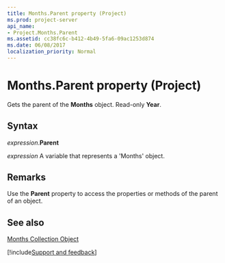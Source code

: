 ```yaml
---
title: Months.Parent property (Project)
ms.prod: project-server
api_name:
- Project.Months.Parent
ms.assetid: cc38fc6c-b412-4b49-5fa6-09ac1253d874
ms.date: 06/08/2017
localization_priority: Normal
---
```



# Months.Parent property (Project)

Gets the parent of the  **Months** object. Read-only **Year**.


## Syntax

_expression_.**Parent**

_expression_ A variable that represents a 'Months' object.


## Remarks

Use the  **Parent** property to access the properties or methods of the parent of an object.


## See also


[Months Collection Object](Project.months.md)

[!include[Support and feedback](~/includes/feedback-boilerplate.md)]
